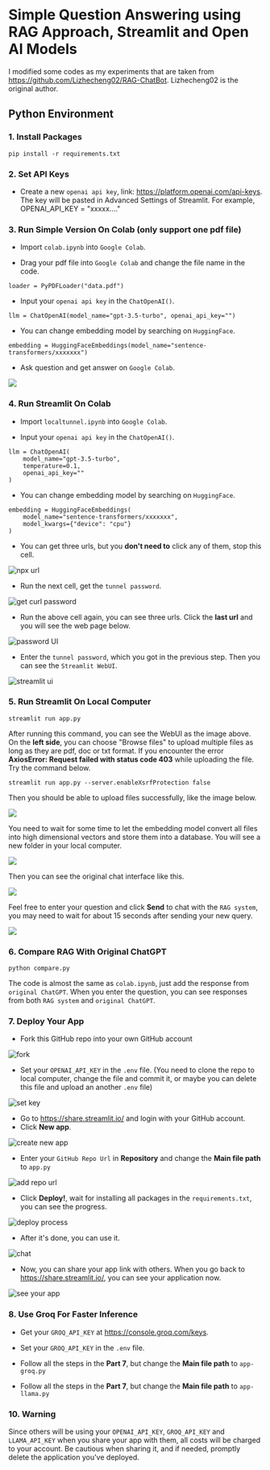 # Simple Question Answering using RAG Approach, Streamlit and Open AI Models
I modified some codes as my experiments that are taken from https://github.com/Lizhecheng02/RAG-ChatBot. Lizhecheng02 is the original author.

## Python Environment

### 1. Install Packages

```b
pip install -r requirements.txt
```

### 2. Set API Keys

- Create a new ``openai api key``, link: https://platform.openai.com/api-keys. The key will be pasted in Advanced Settings of Streamlit. For example, OPENAI_API_KEY  = "xxxxx...."

### 3. Run Simple Version On Colab (only support one pdf file)
- Import ``colab.ipynb`` into ``Google Colab``.

- Drag your pdf file into ``Google Colab`` and change the file name in the code.
```
loader = PyPDFLoader("data.pdf")
```

- Input your ``openai api key`` in the ``ChatOpenAI()``.

```
llm = ChatOpenAI(model_name="gpt-3.5-turbo", openai_api_key="")
```

- You can change embedding model by searching on ``HuggingFace``.
```
embedding = HuggingFaceEmbeddings(model_name="sentence-transformers/xxxxxxx")
```

- Ask question and get answer on ``Google Colab``.

<img src="Images/simple colab version.png" style="zoom: 100%;" />	

### 4. Run Streamlit On Colab
- Import ``localtunnel.ipynb`` into ``Google Colab``.


- Input your ``openai api key`` in the ``ChatOpenAI()``.
```
llm = ChatOpenAI(
    model_name="gpt-3.5-turbo",
    temperature=0.1,
    openai_api_key=""
)
```

- You can change embedding model by searching on ``HuggingFace``.
```
embedding = HuggingFaceEmbeddings(
    model_name="sentence-transformers/xxxxxxx",
    model_kwargs={"device": "cpu"}
)
```

- You can get three urls, but you **don't need to** click any of them, stop this cell.

<img src="Images/npx url.png" alt="npx url" style="zoom: 100%;" />

- Run the next cell, get the ``tunnel password``.

<img src="Images/get curl password.png" alt="get curl password" style="zoom: 100%;" />

- Run the above cell again, you can see three urls. Click the **last url** and you will see the web page below.

<img src="Images/password UI.png" alt="password UI" style="zoom: 100%;" />

- Enter the ``tunnel password``, which you got in the previous step. Then you can see the ``Streamlit WebUI``.

<img src="Images/streamlit ui.png" alt="streamlit ui" style="zoom: 100%;" />


### 5. Run Streamlit On Local Computer

```
streamlit run app.py
```

After running this command, you can see the WebUI as the image above. On the **left side**, you can choose "Browse files" to upload multiple files as long as they are pdf, doc or txt format. If you encounter the error **AxiosError: Request failed with status code 403** while uploading the file. Try the command below.

```
streamlit run app.py --server.enableXsrfProtection false
```

Then you should be able to upload files successfully, like the image below.

<img src="Images/upload files.png" style="zoom: 100%;" />

You need to wait for some time to let the embedding model convert all files into high dimensional vectors and store them into a database. You will see a new folder in your local computer.

<img src="Images/new folder.png" style="zoom: 100%;" />

Then you can see the original chat interface like this.

<img src="Images/start ui.png" style="zoom: 100%;" />

Feel free to enter your question and click **Send** to chat with the ``RAG system``, you may need to wait for about 15 seconds after sending your new query. 

<img src="Images/chat.png" style="zoom: 100%;" />

### 6. Compare RAG With Original ChatGPT
```
python compare.py
```
The code is almost the same as ``colab.ipynb``, just add the response from ``original ChatGPT``. When you enter the question, you can see responses from both ``RAG system`` and ``original ChatGPT``.

### 7. Deploy Your App
- Fork this GitHub repo into your own GitHub account

<img src="Images/fork.png" alt="fork" style="zoom: 100%;" />

- Set your ``OPENAI_API_KEY`` in the ``.env`` file. (You need to clone the repo to local computer, change the file and commit it, or maybe you can delete this file and upload an another ``.env`` file)

<img src="Images/set key.png" alt="set key" style="zoom:100%;" />

- Go to https://share.streamlit.io/ and login with your GitHub account.
- Click **New app**.

<img src="Images/create new app.png" alt="create new app" style="zoom: 100%;" />

- Enter your ``GitHub Repo Url`` in **Repository** and change the **Main file path** to ``app.py``

<img src="Images/add repo url.png" alt="add repo url" style="zoom: 100%;" />

- Click **Deploy!**, wait for installing all packages in the ``requirements.txt``, you can see the progress.

<img src="Images/deploy process.png" alt="deploy process" style="zoom: 100%;" />

- After it's done, you can use it.

<img src="Images/successfully deploy and use.png" alt="chat" style="zoom: 100%;" />

- Now, you can share your app link with others. When you go back to https://share.streamlit.io/, you can see your application now.

<img src="Images/see your app.png" alt="see your app" style="zoom: 100%;" />

### 8. Use Groq For Faster Inference

- Get your ``GROQ_API_KEY`` at https://console.groq.com/keys.

- Set your ``GROQ_API_KEY`` in the ``.env`` file.

- Follow all the steps in the **Part 7**, but change the **Main file path** to ``app-groq.py``

- Follow all the steps in the **Part 7**, but change the **Main file path** to ``app-llama.py``

### 10. Warning

Since others will be using your ``OPENAI_API_KEY``, ``GROQ_API_KEY`` and ``LLAMA_API_KEY`` when you share your app with them, all costs will be charged to your account. Be cautious when sharing it, and if needed, promptly delete the application you've deployed.

